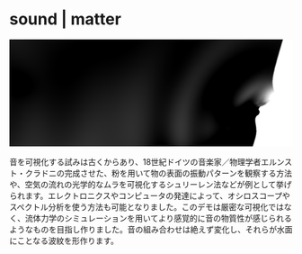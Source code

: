 # sound | matter
![matter](1.png)

音を可視化する試みは古くからあり、18世紀ドイツの音楽家／物理学者エルンスト・クラドニの完成させた、粉を用いて物の表面の振動パターンを観察する方法や、空気の流れの光学的なムラを可視化するシュリーレン法などが例として挙げられます。エレクトロニクスやコンピュータの発達によって、オシロスコープやスペクトル分析を使う方法も可能となりました。このデモは厳密な可視化ではなく、流体力学のシミュレーションを用いてより感覚的に音の物質性が感じられるようなものを目指し作りました。音の組み合わせは絶えず変化し、それらが水面にことなる波紋を形作ります。

